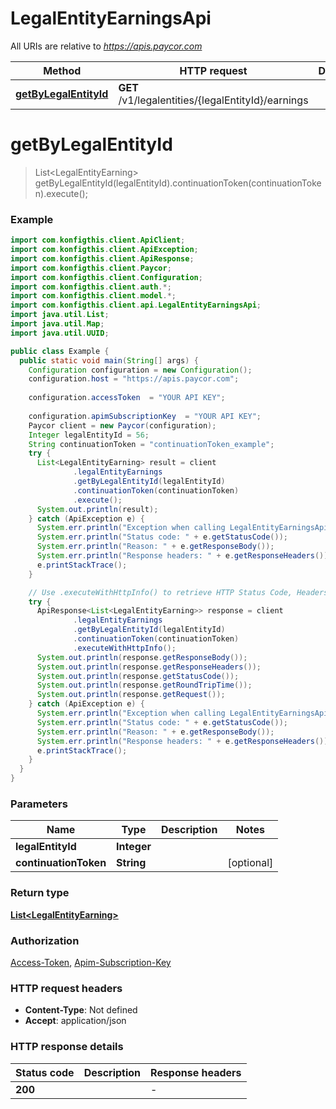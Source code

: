 # LegalEntityEarningsApi

All URIs are relative to *https://apis.paycor.com*

| Method | HTTP request | Description |
|------------- | ------------- | -------------|
| [**getByLegalEntityId**](LegalEntityEarningsApi.md#getByLegalEntityId) | **GET** /v1/legalentities/{legalEntityId}/earnings |  |


<a name="getByLegalEntityId"></a>
# **getByLegalEntityId**
> List&lt;LegalEntityEarning&gt; getByLegalEntityId(legalEntityId).continuationToken(continuationToken).execute();



### Example
```java
import com.konfigthis.client.ApiClient;
import com.konfigthis.client.ApiException;
import com.konfigthis.client.ApiResponse;
import com.konfigthis.client.Paycor;
import com.konfigthis.client.Configuration;
import com.konfigthis.client.auth.*;
import com.konfigthis.client.model.*;
import com.konfigthis.client.api.LegalEntityEarningsApi;
import java.util.List;
import java.util.Map;
import java.util.UUID;

public class Example {
  public static void main(String[] args) {
    Configuration configuration = new Configuration();
    configuration.host = "https://apis.paycor.com";
    
    configuration.accessToken  = "YOUR API KEY";
    
    configuration.apimSubscriptionKey  = "YOUR API KEY";
    Paycor client = new Paycor(configuration);
    Integer legalEntityId = 56;
    String continuationToken = "continuationToken_example";
    try {
      List<LegalEntityEarning> result = client
              .legalEntityEarnings
              .getByLegalEntityId(legalEntityId)
              .continuationToken(continuationToken)
              .execute();
      System.out.println(result);
    } catch (ApiException e) {
      System.err.println("Exception when calling LegalEntityEarningsApi#getByLegalEntityId");
      System.err.println("Status code: " + e.getStatusCode());
      System.err.println("Reason: " + e.getResponseBody());
      System.err.println("Response headers: " + e.getResponseHeaders());
      e.printStackTrace();
    }

    // Use .executeWithHttpInfo() to retrieve HTTP Status Code, Headers and Request
    try {
      ApiResponse<List<LegalEntityEarning>> response = client
              .legalEntityEarnings
              .getByLegalEntityId(legalEntityId)
              .continuationToken(continuationToken)
              .executeWithHttpInfo();
      System.out.println(response.getResponseBody());
      System.out.println(response.getResponseHeaders());
      System.out.println(response.getStatusCode());
      System.out.println(response.getRoundTripTime());
      System.out.println(response.getRequest());
    } catch (ApiException e) {
      System.err.println("Exception when calling LegalEntityEarningsApi#getByLegalEntityId");
      System.err.println("Status code: " + e.getStatusCode());
      System.err.println("Reason: " + e.getResponseBody());
      System.err.println("Response headers: " + e.getResponseHeaders());
      e.printStackTrace();
    }
  }
}

```

### Parameters

| Name | Type | Description  | Notes |
|------------- | ------------- | ------------- | -------------|
| **legalEntityId** | **Integer**|  | |
| **continuationToken** | **String**|  | [optional] |

### Return type

[**List&lt;LegalEntityEarning&gt;**](LegalEntityEarning.md)

### Authorization

[Access-Token](../README.md#Access-Token), [Apim-Subscription-Key](../README.md#Apim-Subscription-Key)

### HTTP request headers

 - **Content-Type**: Not defined
 - **Accept**: application/json

### HTTP response details
| Status code | Description | Response headers |
|-------------|-------------|------------------|
| **200** |  |  -  |

